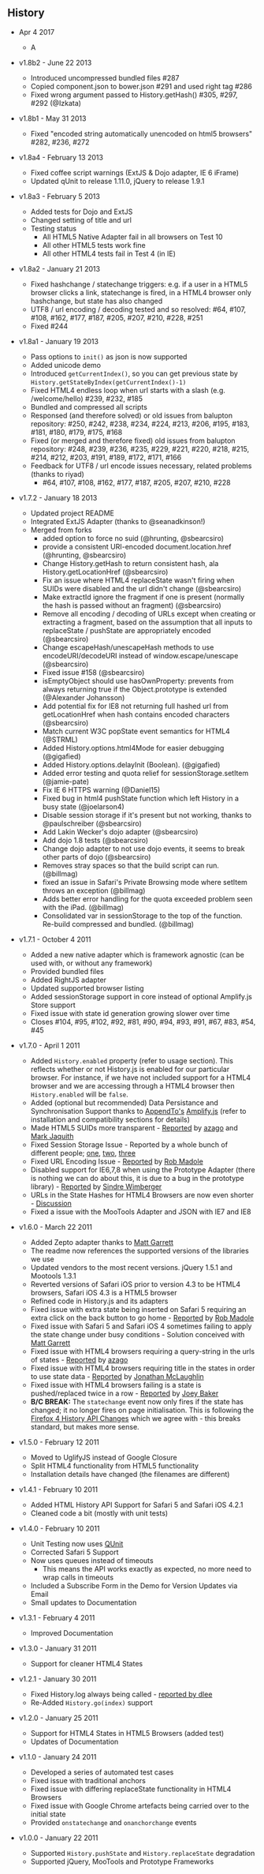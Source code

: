 ## History

- Apr 4 2017
    - A
     
- v1.8b2 - June 22 2013
    - Introduced uncompressed bundled files #287
    - Copied component.json to bower.json #291 and used right tag #286
    - Fixed wrong argument passed to History.getHash() #305, #297, #292 (@Izkata)

- v1.8b1 - May 31 2013
    - Fixed "encoded string automatically unencoded on html5 browsers" #282, #236, #272

- v1.8a4 - February 13 2013
    - Fixed coffee script warnings (ExtJS & Dojo adapter, IE 6 iFrame)
    - Updated qUnit to release 1.11.0, jQuery to release 1.9.1

- v1.8a3 - February 5 2013
	- Added tests for Dojo and ExtJS
	- Changed setting of title and url
	- Testing status
		- All HTML5 Native Adapter fail in all browsers on Test 10
		- All other HTML5 tests work fine
		- All other HTML4 tests fail in Test 4 (in IE)

- v1.8a2 - January 21 2013
	- Fixed hashchange / statechange triggers: e.g. if a user in a HTML5 browser clicks a link, statechange is fired, in a HTML4 browser only hashchange, but state has also changed
	- UTF8 / url encoding / decoding tested and so resolved: #64, #107, #108, #162, #177, #187, #205, #207, #210, #228, #251
	- Fixed #244

- v1.8a1 - January 19 2013
	- Pass options to `init()` as json is now supported
	- Added unicode demo
	- Introduced `getCurrentIndex()`, so you can get previous state by `History.getStateByIndex(getCurrentIndex()-1)`
	- Fixed HTML4 endless loop when url starts with a slash (e.g. /welcome/hello) #239, #232, #185
	- Bundled and compressed all scripts
	- Responsed (and therefore solved) or old issues from balupton repository: #250, #242, #238, #234, #224, #213, #206, #195, #183, #181, #180, #179, #175, #168
	- Fixed (or merged and therefore fixed) old issues from balupton repository: #248, #239, #236, #235, #229, #221, #220, #218, #215, #214, #212, #203, #191, #189, #172, #171, #166  
	- Feedback for UTF8 / url encode issues necessary, related problems (thanks to riyad)
		- #64, #107, #108, #162, #177, #187, #205, #207, #210, #228

- v1.7.2 - January 18 2013
	- Updated project README
	- Integrated ExtJS Adapter (thanks to @seanadkinson!)
	- Merged from forks
		- added option to force no suid (@hrunting, @sbearcsiro)
		- provide a consistent URI-encoded document.location.href (@hrunting, @sbearcsiro)
		- Change History.getHash to return consistent hash, ala History.getLocationHref (@sbearcsiro)
		- Fix an issue where HTML4 replaceState wasn't firing when SUIDs were disabled and the url didn't change (@sbearcsiro)
		- Make extractId ignore the fragment if one is present (normally the hash is passed without an fragment) (@sbearcsiro)
		- Remove all encoding / decoding of URLs except when creating or extracting a fragment, based on the assumption that all inputs to replaceState / pushState are appropriately encoded (@sbearcsiro)
		- Change escapeHash/unescapeHash methods to use encodeURI/decodeURI instead of window.escape/unescape (@sbearcsiro)
		- Fixed issue #158 (@sbearcsiro)
		- isEmptyObject should use hasOwnProperty: prevents from always returning true if the Object.prototype is extended (@Alexander Johansson)
		- Add potential fix for IE8 not returning full hashed url from getLocationHref when hash contains encoded characters (@sbearcsiro)
		- Match current W3C popState event semantics for HTML4 (@STRML)
		- Added History.options.html4Mode for easier debugging (@gigafied)
		- Added History.options.delayInit (Boolean). (@gigafied)
		- Added error testing and quota relief for sessionStorage.setItem (@jamie-pate)
		- Fix IE 6 HTTPS warning (@Daniel15)
		- Fixed bug in html4 pushState function which left History in a busy state (@joelarson4)
		- Disable session storage if it's present but not working, thanks to @paulschreiber (@sbearcsiro)
		- Add Lakin Wecker's dojo adapter (@sbearcsiro)
		- Add dojo 1.8 tests (@sbearcsiro)
		- Change dojo adapter to not use dojo events, it seems to break other parts of dojo (@sbearcsiro)
		- Removes stray spaces so that the build script can run. (@billmag)
		- fixed an issue in Safari's Private Browsing mode where setItem throws an exception (@billmag)
		- Adds better error handling for the quota exceeded problem seen with the iPad. (@billmag)
		- Consolidated var in sessionStorage to the top of the function. Re-build compressed and bundled. (@billmag)

- v1.7.1 - October 4 2011
	- Added a new native adapter which is framework agnostic (can be used with, or without any framework)
	- Provided bundled files
	- Added RightJS adapter
	- Updated supported browser listing
	- Added sessionStorage support in core instead of optional Amplify.js Store support
	- Fixed issue with state id generation growing slower over time
	- Closes #104, #95, #102, #92, #81, #90, #94, #93, #91, #67, #83, #54, #45

- v1.7.0 - April 1 2011
	- Added `History.enabled` property (refer to usage section). This reflects whether or not History.js is enabled for our particular browser. For instance, if we have not included support for a HTML4 browser and we are accessing through a HTML4 browser then `History.enabled` will be `false`.
	- Added (optional but recommended) Data Persistance and Synchronisation Support thanks to [AppendTo's](http://appendto.com/) [Amplify.js](http://amplifyjs.com/) (refer to installation and compatibility sections for details)
	- Made HTML5 SUIDs more transparent - [Reported](https://github.com/balupton/history.js/issues#issue/34) by [azago](https://github.com/azago) and [Mark Jaquith](http://markjaquith.com/)
	- Fixed Session Storage Issue - Reported by a whole bunch of different people; [one](https://github.com/balupton/history.js/issues#issue/36), [two](https://github.com/balupton/history.js/issues#issue/37), [three](http://getsatisfaction.com/balupton/topics/history_js_1_6_losing_state_after_manual_page_reload)
	- Fixed URL Encoding Issue - [Reported](https://github.com/balupton/history.js/issues/#issue/33) by [Rob Madole](http://robmadole.com/)
	- Disabled support for IE6,7,8 when using the Prototype Adapter (there is nothing we can do about this, it is due to a bug in the prototype library) - [Reported](https://github.com/balupton/history.js/issues#issue/39) by [Sindre Wimberger](http://sindre.at/)
	- URLs in the State Hashes for HTML4 Browsers are now even shorter - [Discussion](https://github.com/balupton/history.js/issues#issue/28)
	- Fixed a issue with the MooTools Adapter and JSON with IE7 and IE8

- v1.6.0 - March 22 2011
	- Added Zepto adapter thanks to [Matt Garrett](http://twitter.com/#!/matthewgarrett)
	- The readme now references the supported versions of the libraries we use
	- Updated vendors to the most recent versions. jQuery 1.5.1 and Mootools 1.3.1
	- Reverted versions of Safari iOS prior to version 4.3 to be HTML4 browsers, Safari iOS 4.3 is a HTML5 browser
	- Refined code in History.js and its adapters
	- Fixed issue with extra state being inserted on Safari 5 requiring an extra click on the back button to go home - [Reported](https://github.com/balupton/history.js/issues#issue/17) by [Rob Madole](http://robmadole.com/)
	- Fixed issue with Safari 5 and Safari iOS 4 sometimes failing to apply the state change under busy conditions - Solution conceived with [Matt Garrett](http://twitter.com/matthewgarrett)
	- Fixed issue with HTML4 browsers requiring a query-string in the urls of states - [Reported](https://github.com/balupton/history.js/issues#issue/26) by [azago](https://github.com/azago)
	- Fixed issue with HTML4 browsers requiring title in the states in order to use state data - [Reported](https://github.com/balupton/history.js/issues#issue/25) by [Jonathan McLaughlin](http://system-werks.com/)
	- Fixed issue with HTML4 browsers failing is a state is pushed/replaced twice in a row - [Reported](https://github.com/balupton/history.js/issues#issue/17) by [Joey Baker](http://byjoeybaker.com/)
	- **B/C BREAK:** The `statechange` event now only fires if the state has changed; it no longer fires on page initialisation. This is following the [Firefox 4 History API Changes](http://hacks.mozilla.org/2011/03/history-api-changes-in-firefox-4/) which we agree with - this breaks standard, but makes more sense.

- v1.5.0 - February 12 2011
	- Moved to UglifyJS instead of Google Closure
	- Split HTML4 functionality from HTML5 functionality
	- Installation details have changed (the filenames are different)

- v1.4.1 - February 10 2011
	- Added HTML History API Support for Safari 5 and Safari iOS 4.2.1
	- Cleaned code a bit (mostly with unit tests)

- v1.4.0 - February 10 2011
	- Unit Testing now uses [QUnit](http://docs.jquery.com/Qunit)
	- Corrected Safari 5 Support
	- Now uses queues instead of timeouts
		- This means the API works exactly as expected, no more need to wrap calls in timeouts
	- Included a Subscribe Form in the Demo for Version Updates via Email
	- Small updates to Documentation

- v1.3.1 - February 4 2011
	- Improved Documentation

- v1.3.0 - January 31 2011
	- Support for cleaner HTML4 States

- v1.2.1 - January 30 2011
	- Fixed History.log always being called - [reported by dlee](https://github.com/balupton/history.js/issues/#issue/2)
	- Re-Added `History.go(index)` support

- v1.2.0 - January 25 2011
	- Support for HTML4 States in HTML5 Browsers (added test)
	- Updates of Documentation

- v1.1.0 - January 24 2011
	- Developed a series of automated test cases
	- Fixed issue with traditional anchors
	- Fixed issue with differing replaceState functionality in HTML4 Browsers
	- Fixed issue with Google Chrome artefacts being carried over to the initial state
	- Provided `onstatechange` and `onanchorchange` events

- v1.0.0 - January 22 2011
	- Supported `History.pushState` and `History.replaceState` degradation
	- Supported jQuery, MooTools and Prototype Frameworks

